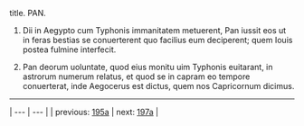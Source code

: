 title. PAN.



1. Dii in Aegypto cum Typhonis immanitatem metuerent, Pan iussit eos ut in feras bestias se conuerterent quo facilius eum deciperent; quem Iouis postea fulmine interfecit.



2. Pan deorum uoluntate, quod eius monitu uim Typhonis euitarant, in astrorum numerum relatus, et quod se in capram eo tempore conuerterat, inde Aegocerus est dictus, quem nos Capricornum dicimus.



---

| --- | --- |
| previous: [195a](../195a/) | next: [197a](../197a/) |